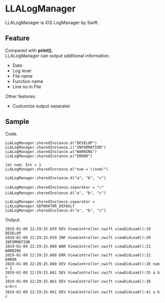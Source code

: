# LLALogManager
LLALogManager is iOS LogManager by Swift.

## Feature
Compared with **print()**,   
LLALogManager can output additional information.

* Date
* Log level
* File name
* Function name
* Line no in File

Other features.
- Custumize output separator


## Sample
Code.
```
LLALogManager.sharedInstance.d("DEVELOP")
LLALogManager.sharedInstance.i("INFORMATION")
LLALogManager.sharedInstance.w("WARNING")
LLALogManager.sharedInstance.e("ERROR")

let num: Int = 1
LLALogManager.sharedInstance.d("num = \(num)")

LLALogManager.sharedInstance.d("a", "b", "c")
		
LLALogManager.sharedInstance.separator = "⭐️"
LLALogManager.sharedInstance.d("a", "b", "c")

LLALogManager.sharedInstance.separator = LLALogManager.SEPARATOR_DEFAULT
LLALogManager.sharedInstance.d("a", "b", "c")    
```

Output.
```
2019-01-09 22:29:25.659 DEV ViewController.swift viewDidLoad():19 DEVELOP
2019-01-09 22:29:25.659 INF ViewController.swift viewDidLoad():20 INFORMATION
2019-01-09 22:29:25.660 WAR ViewController.swift viewDidLoad():21 WARNING
2019-01-09 22:29:25.660 ERR ViewController.swift viewDidLoad():22 ERROR
2019-01-09 22:29:25.660 DEV ViewController.swift viewDidLoad():26 num = 1
2019-01-09 22:29:25.661 DEV ViewController.swift viewDidLoad():35 a b c
2019-01-09 22:29:25.661 DEV ViewController.swift viewDidLoad():38 a⭐️b⭐️c
2019-01-09 22:29:25.661 DEV ViewController.swift viewDidLoad():41 a b c
```
